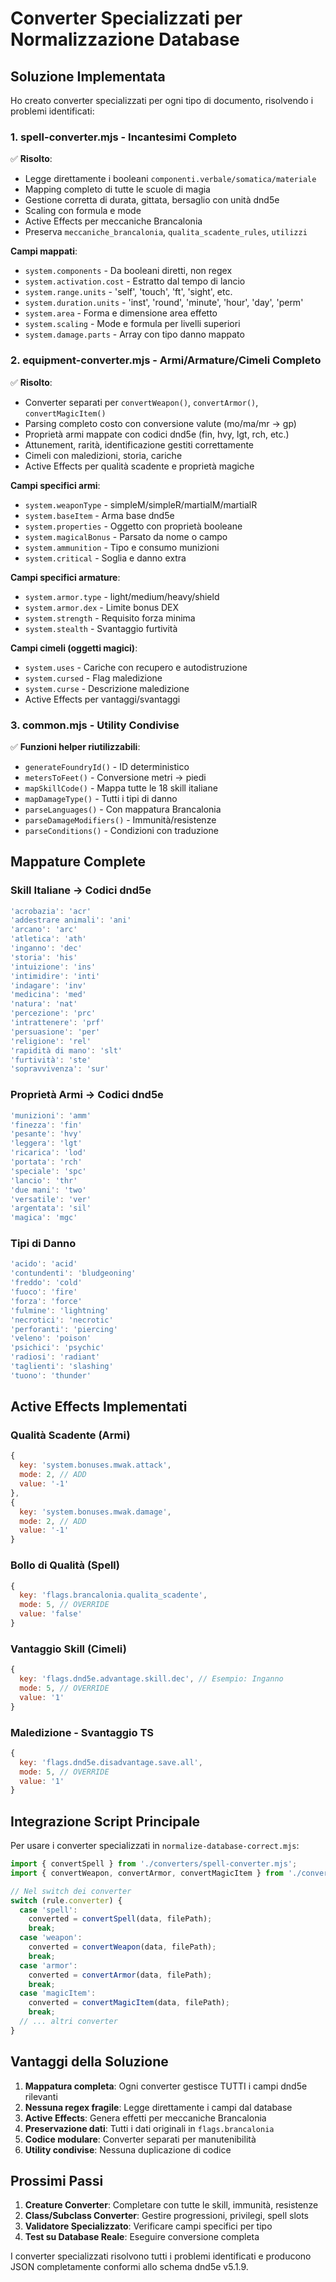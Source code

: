# Converter Specializzati per Normalizzazione Database

## Soluzione Implementata

Ho creato converter specializzati per ogni tipo di documento, risolvendo i problemi identificati:

### 1. **spell-converter.mjs** - Incantesimi Completo
✅ **Risolto**:
- Legge direttamente i booleani `componenti.verbale/somatica/materiale`
- Mapping completo di tutte le scuole di magia
- Gestione corretta di durata, gittata, bersaglio con unità dnd5e
- Scaling con formula e mode
- Active Effects per meccaniche Brancalonia
- Preserva `meccaniche_brancalonia`, `qualita_scadente_rules`, `utilizzi`

**Campi mappati**:
- `system.components` - Da booleani diretti, non regex
- `system.activation.cost` - Estratto dal tempo di lancio
- `system.range.units` - 'self', 'touch', 'ft', 'sight', etc.
- `system.duration.units` - 'inst', 'round', 'minute', 'hour', 'day', 'perm'
- `system.area` - Forma e dimensione area effetto
- `system.scaling` - Mode e formula per livelli superiori
- `system.damage.parts` - Array con tipo danno mappato

### 2. **equipment-converter.mjs** - Armi/Armature/Cimeli Completo
✅ **Risolto**:
- Converter separati per `convertWeapon()`, `convertArmor()`, `convertMagicItem()`
- Parsing completo costo con conversione valute (mo/ma/mr → gp)
- Proprietà armi mappate con codici dnd5e (fin, hvy, lgt, rch, etc.)
- Attunement, rarità, identificazione gestiti correttamente
- Cimeli con maledizioni, storia, cariche
- Active Effects per qualità scadente e proprietà magiche

**Campi specifici armi**:
- `system.weaponType` - simpleM/simpleR/martialM/martialR
- `system.baseItem` - Arma base dnd5e
- `system.properties` - Oggetto con proprietà booleane
- `system.magicalBonus` - Parsato da nome o campo
- `system.ammunition` - Tipo e consumo munizioni
- `system.critical` - Soglia e danno extra

**Campi specifici armature**:
- `system.armor.type` - light/medium/heavy/shield
- `system.armor.dex` - Limite bonus DEX
- `system.strength` - Requisito forza minima
- `system.stealth` - Svantaggio furtività

**Campi cimeli (oggetti magici)**:
- `system.uses` - Cariche con recupero e autodistruzione
- `system.cursed` - Flag maledizione
- `system.curse` - Descrizione maledizione
- Active Effects per vantaggi/svantaggi

### 3. **common.mjs** - Utility Condivise
✅ **Funzioni helper riutilizzabili**:
- `generateFoundryId()` - ID deterministico
- `metersToFeet()` - Conversione metri → piedi
- `mapSkillCode()` - Mappa tutte le 18 skill italiane
- `mapDamageType()` - Tutti i tipi di danno
- `parseLanguages()` - Con mappatura Brancalonia
- `parseDamageModifiers()` - Immunità/resistenze
- `parseConditions()` - Condizioni con traduzione

## Mappature Complete

### Skill Italiane → Codici dnd5e
```javascript
'acrobazia': 'acr'
'addestrare animali': 'ani'
'arcano': 'arc'
'atletica': 'ath'
'inganno': 'dec'
'storia': 'his'
'intuizione': 'ins'
'intimidire': 'inti'
'indagare': 'inv'
'medicina': 'med'
'natura': 'nat'
'percezione': 'prc'
'intrattenere': 'prf'
'persuasione': 'per'
'religione': 'rel'
'rapidità di mano': 'slt'
'furtività': 'ste'
'sopravvivenza': 'sur'
```

### Proprietà Armi → Codici dnd5e
```javascript
'munizioni': 'amm'
'finezza': 'fin'
'pesante': 'hvy'
'leggera': 'lgt'
'ricarica': 'lod'
'portata': 'rch'
'speciale': 'spc'
'lancio': 'thr'
'due mani': 'two'
'versatile': 'ver'
'argentata': 'sil'
'magica': 'mgc'
```

### Tipi di Danno
```javascript
'acido': 'acid'
'contundenti': 'bludgeoning'
'freddo': 'cold'
'fuoco': 'fire'
'forza': 'force'
'fulmine': 'lightning'
'necrotici': 'necrotic'
'perforanti': 'piercing'
'veleno': 'poison'
'psichici': 'psychic'
'radiosi': 'radiant'
'taglienti': 'slashing'
'tuono': 'thunder'
```

## Active Effects Implementati

### Qualità Scadente (Armi)
```javascript
{
  key: 'system.bonuses.mwak.attack',
  mode: 2, // ADD
  value: '-1'
},
{
  key: 'system.bonuses.mwak.damage',
  mode: 2, // ADD
  value: '-1'
}
```

### Bollo di Qualità (Spell)
```javascript
{
  key: 'flags.brancalonia.qualita_scadente',
  mode: 5, // OVERRIDE
  value: 'false'
}
```

### Vantaggio Skill (Cimeli)
```javascript
{
  key: 'flags.dnd5e.advantage.skill.dec', // Esempio: Inganno
  mode: 5, // OVERRIDE
  value: '1'
}
```

### Maledizione - Svantaggio TS
```javascript
{
  key: 'flags.dnd5e.disadvantage.save.all',
  mode: 5, // OVERRIDE
  value: '1'
}
```

## Integrazione Script Principale

Per usare i converter specializzati in `normalize-database-correct.mjs`:

```javascript
import { convertSpell } from './converters/spell-converter.mjs';
import { convertWeapon, convertArmor, convertMagicItem } from './converters/equipment-converter.mjs';

// Nel switch dei converter
switch (rule.converter) {
  case 'spell':
    converted = convertSpell(data, filePath);
    break;
  case 'weapon':
    converted = convertWeapon(data, filePath);
    break;
  case 'armor':
    converted = convertArmor(data, filePath);
    break;
  case 'magicItem':
    converted = convertMagicItem(data, filePath);
    break;
  // ... altri converter
}
```

## Vantaggi della Soluzione

1. **Mappatura completa**: Ogni converter gestisce TUTTI i campi dnd5e rilevanti
2. **Nessuna regex fragile**: Legge direttamente i campi dal database
3. **Active Effects**: Genera effetti per meccaniche Brancalonia
4. **Preservazione dati**: Tutti i dati originali in `flags.brancalonia`
5. **Codice modulare**: Converter separati per manutenibilità
6. **Utility condivise**: Nessuna duplicazione di codice

## Prossimi Passi

1. **Creature Converter**: Completare con tutte le skill, immunità, resistenze
2. **Class/Subclass Converter**: Gestire progressioni, privilegi, spell slots
3. **Validatore Specializzato**: Verificare campi specifici per tipo
4. **Test su Database Reale**: Eseguire conversione completa

I converter specializzati risolvono tutti i problemi identificati e producono JSON completamente conformi allo schema dnd5e v5.1.9.
